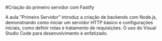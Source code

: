 #Criação do primeiro servidor com Fastify

A aula "Primeiro Servidor" introduz a criação de backends com Node.js, demonstrando como iniciar um servidor HTTP básico e configurações iniciais, como definir rotas e tratamento de requisições. O uso do Visual Studio Code para desenvolvimento é enfatizado. 
